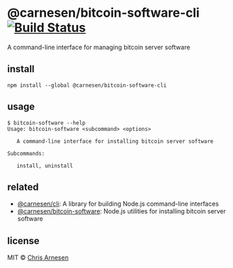 # @carnesen/bitcoin-software-cli [![Build Status](https://travis-ci.com/carnesen/bitcoin-software-cli.svg?branch=master)](https://travis-ci.com/carnesen/bitcoin-software-cli)
A command-line interface for managing bitcoin server software

## install
```
npm install --global @carnesen/bitcoin-software-cli
```

## usage
```
$ bitcoin-software --help
Usage: bitcoin-software <subcommand> <options>

   A command-line interface for installing bitcoin server software

Subcommands:

   install, uninstall
```

## related
- [@carnesen/cli](https://github.com/carnesen/cli): A library for building Node.js command-line interfaces
- [@carnesen/bitcoin-software](https://github.com/carnesen/bitcoin-config): Node.js utilities for installing bitcoin server software

## license

MIT © [Chris Arnesen](https://www.carnesen.com)

